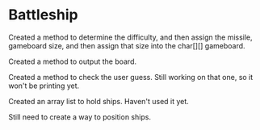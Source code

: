 # Battleship
Created a method to determine the difficulty, and then assign the missile, gameboard size, and then assign that size into the char[][] gameboard.

Created a method to output the board.

Created a method to check the user guess. Still working on that one, so it won't be printing yet.

Created an array list to hold ships. Haven't used it yet.

Still need to create a way to position ships. 
